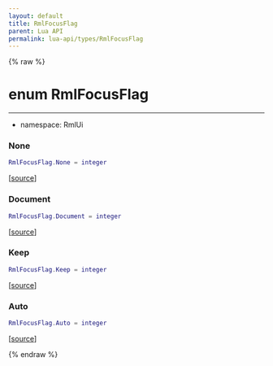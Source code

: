 ```yaml
---
layout: default
title: RmlFocusFlag
parent: Lua API
permalink: lua-api/types/RmlFocusFlag
---
```


{% raw %}

# enum RmlFocusFlag
---

- namespace: RmlUi




### None

```lua
RmlFocusFlag.None = integer
```

[<a href="https://github.com/beyond-all-reason/RecoilEngine/blob/b4d0041e4c68c34dace9abf492f9193d28ef5d7e/rts/Rml/SolLua/bind/Document.cpp#L121-L121" target="_blank">source</a>]








### Document

```lua
RmlFocusFlag.Document = integer
```

[<a href="https://github.com/beyond-all-reason/RecoilEngine/blob/b4d0041e4c68c34dace9abf492f9193d28ef5d7e/rts/Rml/SolLua/bind/Document.cpp#L123-L123" target="_blank">source</a>]








### Keep

```lua
RmlFocusFlag.Keep = integer
```

[<a href="https://github.com/beyond-all-reason/RecoilEngine/blob/b4d0041e4c68c34dace9abf492f9193d28ef5d7e/rts/Rml/SolLua/bind/Document.cpp#L125-L125" target="_blank">source</a>]








### Auto

```lua
RmlFocusFlag.Auto = integer
```

[<a href="https://github.com/beyond-all-reason/RecoilEngine/blob/b4d0041e4c68c34dace9abf492f9193d28ef5d7e/rts/Rml/SolLua/bind/Document.cpp#L127-L127" target="_blank">source</a>]











{% endraw %}